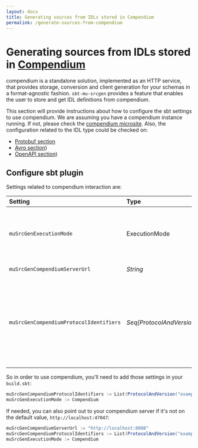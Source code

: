 ```yaml
---
layout: docs
title: Generating sources from IDLs stored in Compendium
permalink: /generate-sources-from-compendium
---
```


# Generating sources from IDLs stored in [Compendium](https://higherkindness.io/compendium/)

compendium is a standalone solution, implemented as an HTTP service, that provides storage, conversion and client generation for your schemas in a format-agnostic fashion. `sbt-mu-srcgen` provides a feature that enables the user to store and get IDL definitions from compendium.

This section will provide instructions about how to configure the sbt settings to use compendium. We are assuming you have a compendium instance running. If not, please check the [compendium microsite](https://higherkindness.io/compendium/).
Also, the configuration related to the IDL type could be checked on:

* [Protobuf section](generate-sources-from-proto)
* [Avro section](generate-sources-from-avro))
* [OpenAPI section](generate-sources-from-openapi))

## Configure sbt plugin

Settings related to compendium interaction are:

| Setting                                 | Type                      | Description                                                                                                                                                                                             | Default value            |
|:----------------------------------------|:--------------------------|:--------------------------------------------------------------------------------------------------------------------------------------------------------------------------------------------------------|:-------------------------|
| `muSrcGenExecutionMode`                 | ExecutionMode             | Execution mode of the plugin. If `Compendium, it's required a compendium instance where IDL files are saved. | `Local`                                                                                  |                          |
| `muSrcGenCompendiumServerUrl`           | _String_                  | Compendium server url                                                                                                                                                                                   | `http://localhost:47047` |
| `muSrcGenCompendiumProtocolIdentifiers` | _Seq[ProtocolAndVersion]_ | Protocol identifiers to retrieve from compendium. `ProtocolAndVersion` provides two values: `name` (mandatory) that corresponds with the identifier used to store the protocol and `version` (optional) | `Nil`                    |

So in order to use compendium, you'll need to add those settings in your `build.sbt`:

```scala
muSrcGenCompendiumProtocolIdentifiers := List(ProtocolAndVersion("example1", None))
muSrcGenExecutionMode := Compendium
```

If needed, you can also point out to your compendium server if it's not on the default value, `http://localhost:47047`:

```scala
muSrcGenCompendiumServerUrl := "http://localhost:8080" 
muSrcGenCompendiumProtocolIdentifiers := List(ProtocolAndVersion("example2", Some(2)))
muSrcGenExecutionMode := Compendium
```